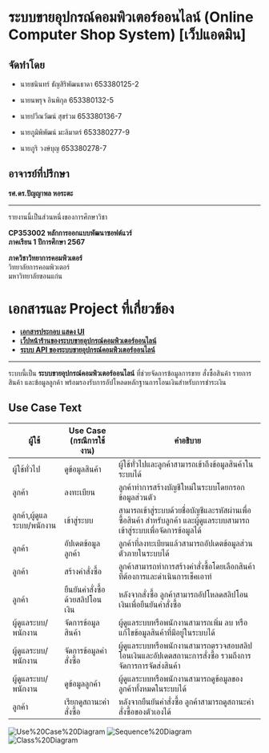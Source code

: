 # ระบบขายอุปกรณ์คอมพิวเตอร์ออนไลน์ (Online Computer Shop System) [เว็ปแอดมิน]

## จัดทำโดย

- นายชนินทร์ ธัญสิริพัฒนธาดา 653380125-2
    
- นายนพรุจ อินพิกุล 653380132-5
    
- นายปวีณวัฒน์ สุขร่วม 653380136-7
    
- นายภูมิพิพัฒน์ มะลิมาตร์ 653380277-9
    
- นายภูริ วงษ์บุญ 653380278-7
    

## อาจารย์ที่ปรึกษา

**รศ.ดร.ปัญญาพล หอระตะ**

---

รายงานนี้เป็นส่วนหนึ่งของการศึกษาวิชา

**CP353002 หลักการออกแบบพัฒนาซอฟต์แวร์**  
**ภาคเรียน 1 ปีการศึกษา 2567**

**ภาควิชาวิทยาการคอมพิวเตอร์**  
วิทยาลัยการคอมพิวเตอร์  
มหาวิทยาลัยขอนแก่น

# เอกสารและ Project ที่เกี่ยวข้อง

- **[เอกสารประกอบ แสดง UI](https://drive.google.com/file/d/1m7j29N3fYfIUwgqnI5ZWXauAB3YTs5XB/view?usp=sharing)**  
- **[เว็ปหน้าร้านของระบบขายอุปกรณ์คอมพิวเตอร์ออนไลน์](https://github.com/Chanin-Thunsiripattanatada/EcommerceWebsite_OnlineComputerShop_ReactRedux_SoftwareDesign)**  
- **[ระบบ API ของระบบขายอุปกรณ์คอมพิวเตอร์ออนไลน์](https://github.com/Chanin-Thunsiripattanatada/OnlineComputerShop_JavaSpringBoot_BackendService_SoftwareDesign)**  

---

ระบบนี้เป็น **ระบบขายอุปกรณ์คอมพิวเตอร์ออนไลน์** ที่ช่วยจัดการข้อมูลการขาย สั่งซื้อสินค้า รายการสินค้า และข้อมูลลูกค้า พร้อมรองรับการอัปโหลดหลักฐานการโอนเงินสำหรับการชำระเงิน

## Use Case Text

| ผู้ใช้ | Use Case (กรณีการใช้งาน) | คำอธิบาย |
| --- | --- | --- |
| ผู้ใช้ทั่วไป | ดูข้อมูลสินค้า | ผู้ใช้ทั่วไปและลูกค้าสามารถเข้าถึงข้อมูลสินค้าในระบบได้ |
| ลูกค้า | ลงทะเบียน | ลูกค้าทำการสร้างบัญชีใหม่ในระบบโดยกรอกข้อมูลส่วนตัว |
| ลูกค้า,ผู้ดูแลระบบ/พนักงาน | เข้าสู่ระบบ | สามารถเข้าสู่ระบบด้วยชื่อบัญชีและรหัสผ่านเพื่อซื้อสินค้า สำหรับลูกค้า และผู้ดูแลระบบสามารถเข้าสู่ระบบเพื่อจัดการข้อมูลได้ |
| ลูกค้า | อัปเดตข้อมูลลูกค้า | ลูกค้าที่ลงทะเบียนแล้วสามารถอัปเดตข้อมูลส่วนตัวภายในระบบได้ |
| ลูกค้า | สร้างคำสั่งซื้อ | ลูกค้าสามารถทำการสร้างคำสั่งซื้อโดยเลือกสินค้าที่ต้องการและดำเนินการเช็คเอาท์ |
| ลูกค้า | ยืนยันคำสั่งซื้อด้วยสลิปโอนเงิน | หลังจากสั่งซื้อ ลูกค้าสามารถอัปโหลดสลิปโอนเงินเพื่อยืนยันคำสั่งซื้อ |
| ผู้ดูแลระบบ/พนักงาน | จัดการข้อมูลสินค้า | ผู้ดูแลระบบหรือพนักงานสามารถเพิ่ม ลบ หรือแก้ไขข้อมูลสินค้าที่มีอยู่ในระบบได้ |
| ผู้ดูแลระบบ/พนักงาน | จัดการข้อมูลคำสั่งซื้อ | ผู้ดูแลระบบหรือพนักงานสามารถตรวจสอบสลิปโอนเงินและอัปเดตสถานะการสั่งซื้อ รวมถึงการจัดการการจัดส่งสินค้า |
| ผู้ดูแลระบบ/พนักงาน | ดูข้อมูลลูกค้า | ผู้ดูแลระบบหรือพนักงานสามารถดูข้อมูลของลูกค้าทั้งหมดในระบบได้ |
| ลูกค้า | เรียกดูสถานะคำสั่งซื้อ | หลังจากยืนยันคำสั่งซื้อ ลูกค้าสามารถดูสถานะคำสั่งซื้อของตัวเองได้ |

<img src="https://content.pstmn.io/6701e2fa-332c-4cf5-b79a-219f176b898c/dXNlY2FzZV9kaWFncmFtLnBuZw==" alt="Use%20Case%20Diagram">

<img src="https://content.pstmn.io/e665931a-01b4-424f-ac1f-75865be1c1e7/c2VxdWVuY2VfZGlhZ3JhbS5wbmc=" alt="Sequence%20Diagram">

<img src="https://content.pstmn.io/c78e6afc-34df-467f-a93c-0254251097da/ZGF0YWJhc2VfZGlhZ3JhbS5wbmc=" alt="Class%20Diagram">
